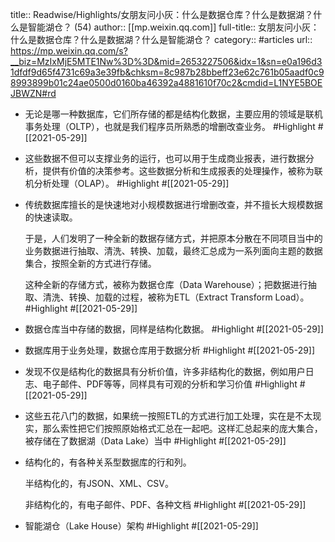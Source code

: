 title:: Readwise/Highlights/女朋友问小灰：什么是数据仓库？什么是数据湖？什么是智能湖仓？ (54)
author:: [[mp.weixin.qq.com]]
full-title:: 女朋友问小灰：什么是数据仓库？什么是数据湖？什么是智能湖仓？
category:: #articles
url:: https://mp.weixin.qq.com/s?__biz=MzIxMjE5MTE1Nw%3D%3D&mid=2653227506&idx=1&sn=e0a196d31dfdf9d65f4731c69a3e39fb&chksm=8c987b28bbeff23e62c761b05aadf0c98993899b01c24ae0500d0160ba46392a4881610f70c2&cmdid=L1NYE5BOEJBWZN#rd

- 无论是哪一种数据库，它们所存储的都是结构化数据，主要应用的领域是联机事务处理（OLTP），也就是我们程序员所熟悉的增删改查业务。 #Highlight #[[2021-05-29]]
- 这些数据不但可以支撑业务的运行，也可以用于生成商业报表，进行数据分析，提供有价值的决策参考。这些数据分析和生成报表的处理操作，被称为联机分析处理（OLAP）。 #Highlight #[[2021-05-29]]
- 传统数据库擅长的是快速地对小规模数据进行增删改查，并不擅长大规模数据的快速读取。
  
  于是，人们发明了一种全新的数据存储方式，并把原本分散在不同项目当中的业务数据进行抽取、清洗、转换、加载，最终汇总成为一系列面向主题的数据集合，按照全新的方式进行存储。
  
  这种全新的存储方式，被称为数据仓库（Data Warehouse）；把数据进行抽取、清洗、转换、加载的过程，被称为ETL（Extract Transform Load）。 #Highlight #[[2021-05-29]]
- 数据仓库当中存储的数据，同样是结构化数据。 #Highlight #[[2021-05-29]]
- 数据库用于业务处理，数据仓库用于数据分析 #Highlight #[[2021-05-29]]
- 发现不仅是结构化的数据具有分析价值，许多非结构化的数据，例如用户日志、电子邮件、PDF等等，同样具有可观的分析和学习价值 #Highlight #[[2021-05-29]]
- 这些五花八门的数据，如果统一按照ETL的方式进行加工处理，实在是不太现实，那么索性把它们按照原始格式汇总在一起吧。这样汇总起来的庞大集合，被存储在了数据湖（Data Lake）当中 #Highlight #[[2021-05-29]]
- 结构化的，有各种关系型数据库的行和列。
  
  半结构化的，有JSON、XML、CSV。
  
  非结构化的，有电子邮件、PDF、各种文档 #Highlight #[[2021-05-29]]
- 智能湖仓（Lake House）架构 #Highlight #[[2021-05-29]]